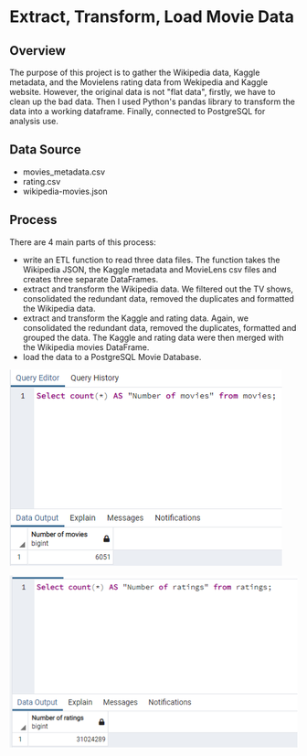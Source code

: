 # Extract, Transform, Load Movie Data
## Overview
The purpose of this project is to gather the Wikipedia data, Kaggle metadata, and the Movielens rating data from Wekipedia and Kaggle website. However, the original data is not "flat data", firstly, we have to clean up the bad data. Then I used Python's pandas library to transform the data into a working dataframe. Finally, connected to PostgreSQL for analysis use.

## Data Source
- movies_metadata.csv
- rating.csv
- wikipedia-movies.json

## Process
There are 4 main parts of this process:
- write an ETL function to read three data files.
The function takes the Wikipedia JSON, the Kaggle metadata and MovieLens csv files and creates three separate DataFrames.
- extract and transform the Wikipedia data.
We filtered out the TV shows, consolidated the redundant data, removed the duplicates and formatted the Wikipedia data.
- extract and transform the Kaggle and rating data.
Again, we consolidated the redundant data, removed the duplicates, formatted and grouped the data.
The Kaggle and rating data were then merged with the Wikipedia movies DataFrame.
- load the data to a PostgreSQL Movie Database.

![](Resources/movies_query.png)

![](Resources/ratings_query.png)
